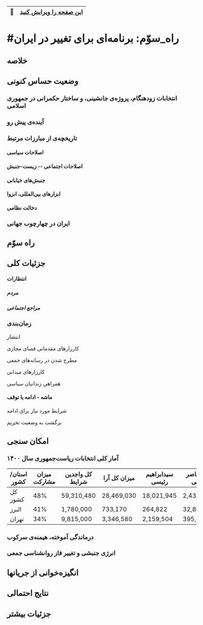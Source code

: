 <div style="text-align: right"> 

| :memo:        | [این صفحه را ویرایش کنید](https://github.com/peymanr/thirdway/edit/main/README.md)|
|---------------|:------------------------|

</div>

# #راه_سوّم: برنامه‌ای برای تغییر در ایران

## خلاصه

## وضعیت حساس کنونی

### انتخابات زودهنگام، پروژه‌ی جانشینی، و ساختار حکمرانی در جمهوری اسلامی

### آینده‌ی پیش رو

### تاریخچه‌ی از مبارزات مرتبط

#### اصلاحات سیاسی
#### اصلاحات اجتماعی -- زیست-جنبش 
#### جنبش‌های خیابانی
#### ابزارهای بین‌المللی، انزوا
#### دخالت نظامی
### ایران در چهارچوب جهانی


## راه سوّم

## جزئیات کلی

#### انتظارات

##### مردم 

##### مراجع اجتماعی

### زمان‌بندی

انتشار

کارزارهای مقدماتی فضای مجازی

مطرح شدن در رسانه‌های جمعی

کارزارهای میدانی

همراهیِ زندانیان سیاسی

#### ماشه - ادامه یا توقف

شرایط مورد نیاز برای ادامه

برگشت به وضعیت تحریم


## امکان سنجی
### آمار کلی انتخابات ریاست‌جمهوری سال ۱۴۰۰
| استان/کشور   | میزان مشارکت | کل واجدین شرایط | میزان کل آرا | سیدابراهیم رئیسی | عبدالناصر همتی | آرای باطله | امیرحسین قاضی‌زاده | محسن رضایی |
|--------------|--------------|------------------|--------------|-------------------|-----------------|------------|---------------------|-------------|
| کل کشور      | 48%          | 59,310,480       | 28,469,030   | 18,021,945        | 2,433,300       | 3,569,290 | 1,003,650           | 3,440,845   |
| البرز        | 41%          | 1,780,000        | 733,170      | 264,822           | 32,801          | 375,413   | 21,188              | 38,946      |
| تهران        | 34%          | 9,815,000        | 3,346,580    | 2,159,504         | 395,211         | 298,841   | 178,252             | 314,772     |


### درماندگی آموخته، هیمنه‌ی سرکوب

### انرژی جنبشی و تغییر فاز روانشناسی جمعی 

## انگیزه‌خوانی از جریانها

## نتایج احتمالی

## جزئیات بیشتر




